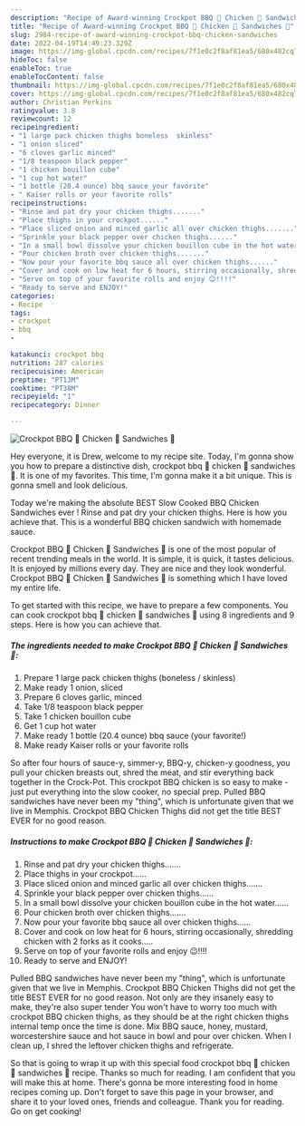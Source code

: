 ```yaml
---
description: "Recipe of Award-winning Crockpot BBQ 🍗 Chicken 🐔 Sandwiches 🥪"
title: "Recipe of Award-winning Crockpot BBQ 🍗 Chicken 🐔 Sandwiches 🥪"
slug: 2984-recipe-of-award-winning-crockpot-bbq-chicken-sandwiches
date: 2022-04-19T14:49:23.329Z
image: https://img-global.cpcdn.com/recipes/7f1e0c2f8af81ea5/680x482cq70/crockpot-bbq-chicken-sandwiches-recipe-main-photo.jpg
hideToc: false
enableToc: true
enableTocContent: false
thumbnail: https://img-global.cpcdn.com/recipes/7f1e0c2f8af81ea5/680x482cq70/crockpot-bbq-chicken-sandwiches-recipe-main-photo.jpg
cover: https://img-global.cpcdn.com/recipes/7f1e0c2f8af81ea5/680x482cq70/crockpot-bbq-chicken-sandwiches-recipe-main-photo.jpg
author: Christian Perkins
ratingvalue: 3.8
reviewcount: 12
recipeingredient:
- "1 large pack chicken thighs boneless  skinless"
- "1 onion sliced"
- "6 cloves garlic minced"
- "1/8 teaspoon black pepper"
- "1 chicken bouillon cube"
- "1 cup hot water"
- "1 bottle (20.4 ounce) bbq sauce your favorite"
- " Kaiser rolls or your favorite rolls"
recipeinstructions:
- "Rinse and pat dry your chicken thighs......."
- "Place thighs in your crockpot......"
- "Place sliced onion and minced garlic all over chicken thighs......."
- "Sprinkle your black pepper over chicken thighs......"
- "In a small bowl dissolve your chicken bouillon cube in the hot water......"
- "Pour chicken broth over chicken thighs......."
- "Now pour your favorite bbq sauce all over chicken thighs......"
- "Cover and cook on low heat for 6 hours, stirring occasionally, shredding chicken with 2 forks as it cooks....."
- "Serve on top of your favorite rolls and enjoy 😉!!!!"
- "Ready to serve and ENJOY!"
categories:
- Recipe
tags:
- crockpot
- bbq
- 

katakunci: crockpot bbq  
nutrition: 287 calories
recipecuisine: American
preptime: "PT13M"
cooktime: "PT38M"
recipeyield: "1"
recipecategory: Dinner

---
```



![Crockpot BBQ 🍗 Chicken 🐔 Sandwiches 🥪](https://img-global.cpcdn.com/recipes/7f1e0c2f8af81ea5/680x482cq70/crockpot-bbq-chicken-sandwiches-recipe-main-photo.jpg)

Hey everyone, it is Drew, welcome to my recipe site. Today, I'm gonna show you how to prepare a distinctive dish, crockpot bbq 🍗 chicken 🐔 sandwiches 🥪. It is one of my favorites. This time, I'm gonna make it a bit unique. This is gonna smell and look delicious.

Today we&#39;re making the absolute BEST Slow Cooked BBQ Chicken Sandwiches ever ! Rinse and pat dry your chicken thighs. Here is how you achieve that. This is a wonderful BBQ chicken sandwich with homemade sauce.

Crockpot BBQ 🍗 Chicken 🐔 Sandwiches 🥪 is one of the most popular of recent trending meals in the world. It is simple, it is quick, it tastes delicious. It is enjoyed by millions every day. They are nice and they look wonderful. Crockpot BBQ 🍗 Chicken 🐔 Sandwiches 🥪 is something which I have loved my entire life.


To get started with this recipe, we have to prepare a few components. You can cook crockpot bbq 🍗 chicken 🐔 sandwiches 🥪 using 8 ingredients and 9 steps. Here is how you can achieve that.

<!--inarticleads1-->

##### The ingredients needed to make Crockpot BBQ 🍗 Chicken 🐔 Sandwiches 🥪:

1. Prepare 1 large pack chicken thighs (boneless / skinless)
1. Make ready 1 onion, sliced
1. Prepare 6 cloves garlic, minced
1. Take 1/8 teaspoon black pepper
1. Take 1 chicken bouillon cube
1. Get 1 cup hot water
1. Make ready 1 bottle (20.4 ounce) bbq sauce (your favorite!)
1. Make ready  Kaiser rolls or your favorite rolls


So after four hours of sauce-y, simmer-y, BBQ-y, chicken-y goodness, you pull your chicken breasts out, shred the meat, and stir everything back together in the Crock-Pot. This crockpot BBQ chicken is so easy to make - just put everything into the slow cooker, no special prep. Pulled BBQ sandwiches have never been my &#34;thing&#34;, which is unfortunate given that we live in Memphis. Crockpot BBQ Chicken Thighs did not get the title BEST EVER for no good reason. 

<!--inarticleads2-->

##### Instructions to make Crockpot BBQ 🍗 Chicken 🐔 Sandwiches 🥪:

1. Rinse and pat dry your chicken thighs.......
1. Place thighs in your crockpot......
1. Place sliced onion and minced garlic all over chicken thighs.......
1. Sprinkle your black pepper over chicken thighs......
1. In a small bowl dissolve your chicken bouillon cube in the hot water......
1. Pour chicken broth over chicken thighs.......
1. Now pour your favorite bbq sauce all over chicken thighs......
1. Cover and cook on low heat for 6 hours, stirring occasionally, shredding chicken with 2 forks as it cooks.....
1. Serve on top of your favorite rolls and enjoy 😉!!!!
1. Ready to serve and ENJOY!

Pulled BBQ sandwiches have never been my &#34;thing&#34;, which is unfortunate given that we live in Memphis. Crockpot BBQ Chicken Thighs did not get the title BEST EVER for no good reason. Not only are they insanely easy to make, they&#39;re also super tender You won&#39;t have to worry too much with crockpot BBQ chicken thighs, as they should be at the right chicken thighs internal temp once the time is done. Mix BBQ sauce, honey, mustard, worcestershire sauce and hot sauce in bowl and pour over chicken. When I clean up, I shred the leftover chicken thighs and refrigerate. 

So that is going to wrap it up with this special food crockpot bbq 🍗 chicken 🐔 sandwiches 🥪 recipe. Thanks so much for reading. I am confident that you will make this at home. There's gonna be more interesting food in home recipes coming up. Don't forget to save this page in your browser, and share it to your loved ones, friends and colleague. Thank you for reading. Go on get cooking!
